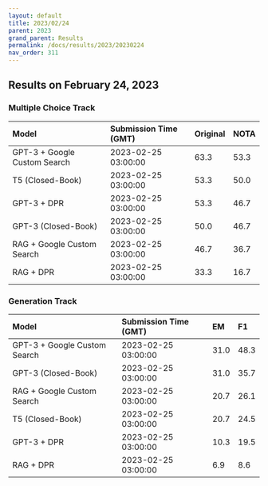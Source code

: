 ```yaml
---
layout: default
title: 2023/02/24
parent: 2023
grand_parent: Results
permalink: /docs/results/2023/20230224
nav_order: 311
---
```


## Results on February 24, 2023

### Multiple Choice Track

| Model        | Submission Time (GMT) | Original | NOTA | 
|:-------------|:---------|:---------|:-----|
|GPT-3 + Google Custom Search|2023-02-25 03:00:00|63.3|53.3|
|T5 (Closed-Book)|2023-02-25 03:00:00|53.3|50.0|
|GPT-3 + DPR|2023-02-25 03:00:00|53.3|46.7|
|GPT-3 (Closed-Book)|2023-02-25 03:00:00|50.0|46.7|
|RAG + Google Custom Search|2023-02-25 03:00:00|46.7|36.7|
|RAG + DPR|2023-02-25 03:00:00|33.3|16.7|



### Generation Track

| Model        | Submission Time (GMT) | EM | F1 | 
|:-------------|:---------|:---------|:-----|
|GPT-3 + Google Custom Search|2023-02-25 03:00:00|31.0|48.3|
|GPT-3 (Closed-Book)|2023-02-25 03:00:00|31.0|35.7|
|RAG + Google Custom Search|2023-02-25 03:00:00|20.7|26.1|
|T5 (Closed-Book)|2023-02-25 03:00:00|20.7|24.5|
|GPT-3 + DPR|2023-02-25 03:00:00|10.3|19.5|
|RAG + DPR|2023-02-25 03:00:00|6.9|8.6|

